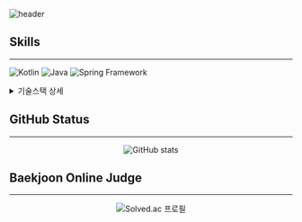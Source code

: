 ![header](https://capsule-render.vercel.app/api?type=transparent&text=Gyeoul&section=header&color=auto)

## Skills

---
![Kotlin](https://img.shields.io/badge/Kotlin-7F52FF?logo=kotlin&logoColor=white&style=for-the-badge)
![Java](https://img.shields.io/badge/Java-437291?logo=openjdk&logoColor=white&style=for-the-badge)
![Spring Framework](https://img.shields.io/badge/Spring_Framework-6DB33F?logo=spring&logoColor=white&style=for-the-badge)

<details>
<summary>기술스택 상세</summary>

### Major
![Gradle](https://img.shields.io/badge/Gradle-02303A?logo=gradle&logoColor=white&style=for-the-badge)
![Maven](https://img.shields.io/badge/Maven-C71A36?logo=apachemaven&logoColor=white&style=for-the-badge)

![Spring Boot](https://img.shields.io/badge/Spring_Boot-6DB33F?logo=springboot&logoColor=white&style=for-the-badge)
![JPA Hibernate](https://img.shields.io/badge/JPA_Hibernate-59666C?logo=hibernate&logoColor=white&style=for-the-badge)

![Puppeteer](https://img.shields.io/badge/Puppeteer-40B5A4?logo=puppeteer&logoColor=white&style=for-the-badge)
![Selenium](https://img.shields.io/badge/Selenium-21B352?logo=selenium&logoColor=white&style=for-the-badge)
![swagger](https://img.shields.io/badge/swagger-85EA2D?logo=swagger&logoColor=black&style=for-the-badge)
![JWT](https://img.shields.io/badge/JWT-000000?logo=jsonwebtokens&logoColor=white&style=for-the-badge)

![Oracle](https://img.shields.io/badge/Oracle-F80000?logo=oracle&logoColor=white&style=for-the-badge)
![MySQL](https://img.shields.io/badge/MySQL-4479A1?logo=mysql&logoColor=white&style=for-the-badge)
![mariadb](https://img.shields.io/badge/mariadb-003545?logo=mariadb&logoColor=white&style=for-the-badge)
![postgresql](https://img.shields.io/badge/postgresql-4169E1?logo=postgresql&logoColor=white&style=for-the-badge)
![mongodb](https://img.shields.io/badge/mongodb-47A248?logo=mongodb&logoColor=white&style=for-the-badge)

![Linux](https://img.shields.io/badge/linux-FCC624?logo=linux&logoColor=white&style=for-the-badge)
![Debian](https://img.shields.io/badge/Debian_Based-A81D33?logo=debian&logoColor=white&style=flat-square)
![Ubuntu](https://img.shields.io/badge/Ubuntu_Based-E95420?logo=ubuntu&logoColor=white&style=flat-square)
![redhat](https://img.shields.io/badge/RHEL_Based-EE0000?logo=redhat&logoColor=white&style=flat-square)
![opensuse](https://img.shields.io/badge/SuSE_Based-73BA25?logo=opensuse&logoColor=white&style=flat-square)
![freebsd](https://img.shields.io/badge/BSD_Based-AB2B28?logo=freebsd&logoColor=white&style=flat-square)

![Amazon AWS](https://img.shields.io/badge/AWS-232F3E?logo=amazonaws&logoColor=white&style=for-the-badge)
![amazonec2](https://img.shields.io/badge/EC2-FF9900?logo=amazonec2&logoColor=white&style=flat-square)
![awslambda](https://img.shields.io/badge/Labmda-FF9900?logo=awslambda&logoColor=white&style=flat-square)
![amazons3](https://img.shields.io/badge/S3-569A31?logo=amazons3&logoColor=white&style=flat-square)
![amazonrds](https://img.shields.io/badge/RDS-527FFF?logo=amazonrds&logoColor=white&style=flat-square)
![amazonroute53](https://img.shields.io/badge/Route53-8C4FFF?logo=amazonroute53&logoColor=white&style=flat-square)
![amazonsqs](https://img.shields.io/badge/SQS-FF4F8B?logo=amazonsqs&logoColor=white&style=flat-square)

![nginx](https://img.shields.io/badge/nginx-009639?logo=nginx&logoColor=white&style=flat-square)
![Apache](https://img.shields.io/badge/Apache-D22128?logo=Apache&logoColor=white&style=flat-square)
![caddy](https://img.shields.io/badge/caddy-1F88C0?logo=caddy&logoColor=white&style=flat-square)
![cloudflare](https://img.shields.io/badge/cloudflare-F38020?logo=cloudflare&logoColor=white&style=flat-square)

![HTML](https://img.shields.io/badge/HTML-E34F26?logo=html5&logoColor=white&style=flat-square)
![CSS](https://img.shields.io/badge/CSS-1572B6?logo=css3&logoColor=white&style=flat-square)
![JavaScript](https://img.shields.io/badge/JavaScript-F7DF1E?logo=javascript&logoColor=black&style=flat-square)

![git](https://img.shields.io/badge/git-F05032?logo=git&logoColor=white&style=flat-square)
![github](https://img.shields.io/badge/github-181717?logo=github&logoColor=white&style=flat-square)
![slack](https://img.shields.io/badge/slack-4A154B?logo=slack&logoColor=white&style=flat-square)
![asana](https://img.shields.io/badge/asana-F06A6A?logo=asana&logoColor=white&style=flat-square)
![jirasoftware](https://img.shields.io/badge/Jira-0052CC?logo=jirasoftware&logoColor=white&style=flat-square)

### Minor

![jQuery](https://img.shields.io/badge/jQuery-0769AD?logo=jQuery&logoColor=white&style=flat-square)
![Sass](https://img.shields.io/badge/Sass-CC6699?logo=sass&logoColor=white&style=flat-square)
![TailwindCSS](https://img.shields.io/badge/TailwindCSS-06B6D4?logo=tailwindcss&logoColor=white&style=flat-square)
![Vue.js](https://img.shields.io/badge/Vue.js-4fc08d?logo=vuedotjs&logoColor=white&style=flat-square)
![React](https://img.shields.io/badge/React-61DAFB?logo=react&logoColor=black&style=flat-square)
![Express](https://img.shields.io/badge/Express-000000?logo=express&logoColor=white&style=flat-square)
![Leaflet](https://img.shields.io/badge/Leaflet-199900?logo=leaflet&logoColor=white&style=flat-square)

![Python](https://img.shields.io/badge/Python-3776AB?logo=python&logoColor=white&style=flat-square)
![Typescript](https://img.shields.io/badge/Typescript-3178C6?logo=typescript&logoColor=white&style=flat-square)
![Node.js](https://img.shields.io/badge/Node.js-339933?logo=nodedotjs&logoColor=white&style=flat-square)
![ShellScript](https://img.shields.io/badge/ShellScript-4EAA25?logo=gnubash&logoColor=white&style=flat-square)

![Docker](https://img.shields.io/badge/Docker-2496ED?logo=docker&logoColor=white&style=flat-square)
![ReactiveX](https://img.shields.io/badge/ReactiveX-B7178C?logo=reactivex&logoColor=white&style=flat-square)

![Swift](https://img.shields.io/badge/swift-F05138?logo=swift&logoColor=white&style=flat-square)
![iOS](https://img.shields.io/badge/iOS-000000?logo=ios&logoColor=white&style=flat-square)
![App Store](https://img.shields.io/badge/App_Store-0D96F6?logo=appstore&logoColor=white&style=flat-square)
![Realm](https://img.shields.io/badge/Realm-39477F?logo=realm&logoColor=white&style=flat-square)

![Ruby](https://img.shields.io/badge/Ruby-CC342D?logo=ruby&logoColor=white&style=flat-square)
![Ruby on Rails](https://img.shields.io/badge/Ruby_on_Rails-CC342D?logo=rubyonrails&logoColor=white&style=flat-square)
![PHP](https://img.shields.io/badge/PHP-777BB4?logo=php&logoColor=white&style=flat-square)
![Laravel](https://img.shields.io/badge/Laravel-FF2D20?logo=laravel&logoColor=white&style=flat-square)

</details>

## GitHub Status

---
<div align=center>

![GitHub stats](https://github-readme-stats.vercel.app/api?username=gyeoul&theme=transparent&hide_title=true&show_icons=true&rank_icon=github)
</div>

## Baekjoon Online Judge

---
<div align=center>

![Solved.ac 프로필](http://mazassumnida.wtf/api/generate_badge?boj=gyeoul)
</div>

<!--
**gyeoul/gyeoul** is a ✨ _special_ ✨ repository because its `README.md` (this file) appears on your GitHub profile.

Here are some ideas to get you started:

- 🔭 I’m currently working on ...
- 🌱 I’m currently learning ...
- 👯 I’m looking to collaborate on ...
- 🤔 I’m looking for help with ...
- 💬 Ask me about ...
- 📫 How to reach me: ...
- 😄 Pronouns: ...
- ⚡ Fun fact: ...
-->
